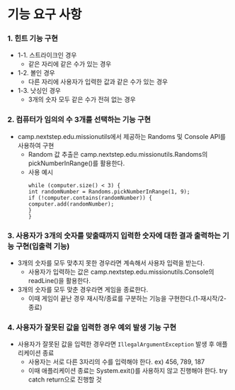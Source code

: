 # 기능 요구 사항

### 1. 힌트 기능 구현
- 1-1. 스트라이크인 경우 
  - 같은 자리에 같은 수가 있는 경우
- 1-2. 볼인 경우
  - 다른 자리에 사용자가 입력한 값과 같은 수가 있는 경우
- 1-3. 낫싱인 경우
  - 3개의 숫자 모두 같은 수가 전혀 없는 경우

### 2. 컴퓨터가 임의의 수 3개를 선택하는 기능 구현
- camp.nextstep.edu.missionutils에서 제공하는 Randoms 및 Console API를 사용하여 구현
  - Random 값 추출은 camp.nextstep.edu.missionutils.Randoms의 pickNumberInRange()를 활용한다.
  - 사용 예시  
      ```List<Integer> computer = new ArrayList<>();
    while (computer.size() < 3) {
    int randomNumber = Randoms.pickNumberInRange(1, 9);
    if (!computer.contains(randomNumber)) {
    computer.add(randomNumber);
    }
    } 
    ```
### 3. 사용자가 3개의 숫자를 맞출때까지 입력한 숫자에 대한 결과 출력하는 기능 구현(입출력 기능)
- 3개의 숫자를 모두 맞추지 못한 경우라면 계속해서 사용자 입력을 받는다.
  - 사용자가 입력하는 값은 camp.nextstep.edu.missionutils.Console의 readLine()을 활용한다.
- 3개의 숫자를 모두 맞춘 경우라면 게임을 종료한다.
  - 이때 게임이 끝난 경우 재시작/종료를 구분하는 기능을 구현한다.(1-재시작/2-종료)

### 4. 사용자가 잘못된 값을 입력한 경우 예외 발생 기능 구현
- 사용자가 잘못된 값을 입력한 경우라면 `IllegalArgumentException` 발생 후 애플리케이션 종료
  - 사용자는 서로 다른 3자리의 수를 입력해야 한다. ex) 456, 789, 187
  - 이때 애플리케이션 종료는 System.exit()를 사용하지 않고 진행해야 한다. try catch return으로 진행할 것
  